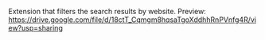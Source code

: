 Extension that filters the search results by website.
Preview: https://drive.google.com/file/d/18ctT_Cqmgm8hqsaTgoXddhhRnPVnfg4R/view?usp=sharing 

